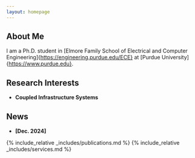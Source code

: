 ```yaml
---
layout: homepage
---
```


## About Me

I am a Ph.D. student in [Elmore Family School of Electrical and Computer Engineering]{https://engineering.purdue.edu/ECE} at [Purdue University]{https://www.purdue.edu}.

## Research Interests

- **Coupled Infrastructure Systems**

## News

- **[Dec. 2024]** 

{% include_relative _includes/publications.md %}
{% include_relative _includes/services.md %}
